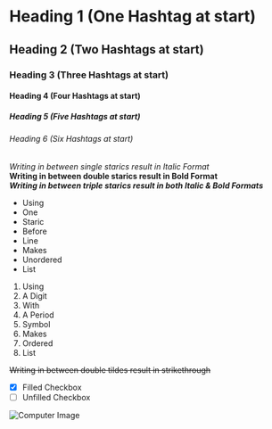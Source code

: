 # Heading 1 (One Hashtag at start)
## Heading 2 (Two Hashtags at start)
### Heading 3 (Three Hashtags at start)
#### Heading 4 (Four Hashtags at start)
##### Heading 5 (Five Hashtags at start)
###### Heading 6 (Six Hashtags at start)

*Writing in between single starics result in Italic Format*\
**Writing in between double starics result in Bold Format**\
***Writing in between triple starics result in both Italic & Bold Formats***

* Using
* One
* Staric
* Before
* Line
* Makes
* Unordered
* List

1. Using
2. A Digit
3. With
4. A Period
5. Symbol
6. Makes
7. Ordered
8. List

~~Writing in between double tildes result in strikethrough~~

- [x] Filled Checkbox
- [ ] Unfilled Checkbox

![Computer Image](https://assets.puzzlefactory.com/puzzle/220/715/original.jpg)
